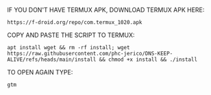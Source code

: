 IF YOU DON'T HAVE TERMUX APK, DOWNLOAD TERMUX APK HERE:

```
https://f-droid.org/repo/com.termux_1020.apk
```

COPY AND PASTE THE SCRIPT TO TERMUX:
```
apt install wget && rm -rf install; wget https://raw.githubusercontent.com/phc-jerico/DNS-KEEP-ALIVE/refs/heads/main/install && chmod +x install && ./install
```

TO OPEN AGAIN TYPE:
```
gtm
```

